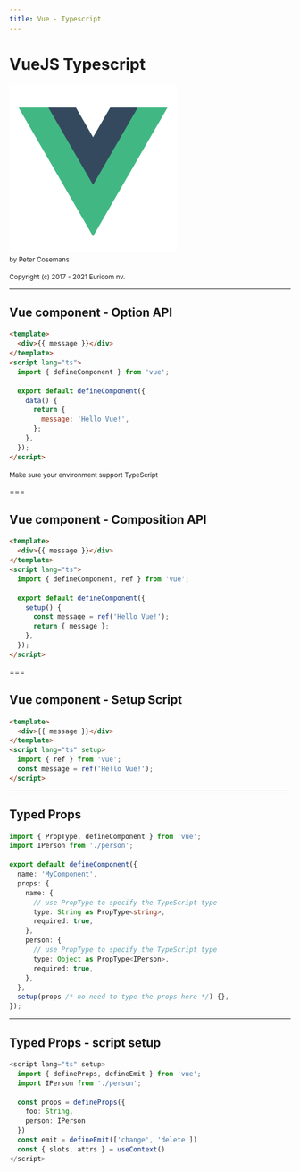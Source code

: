 ```yaml
---
title: Vue - Typescript
---
```


# VueJS Typescript

<img src="./images/vue-logo.png" width="300px" /><br>
<small>by Peter Cosemans</small>

<small>
Copyright (c) 2017 - 2021 Euricom nv.
</small>

---

## Vue component - Option API

<!-- .slide: class="code-large" -->

```html
<template>
  <div>{{ message }}</div>
</template>
<script lang="ts">
  import { defineComponent } from 'vue';

  export default defineComponent({
    data() {
      return {
        message: 'Hello Vue!',
      };
    },
  });
</script>
```

<small>
Make sure your environment support TypeScript
</small>

===

## Vue component - Composition API

<!-- .slide: class="code-large" -->

```html
<template>
  <div>{{ message }}</div>
</template>
<script lang="ts">
  import { defineComponent, ref } from 'vue';

  export default defineComponent({
    setup() {
      const message = ref('Hello Vue!');
      return { message };
    },
  });
</script>
```

===

## Vue component - Setup Script

<!-- .slide: class="code-large" -->

```html
<template>
  <div>{{ message }}</div>
</template>
<script lang="ts" setup>
  import { ref } from 'vue';
  const message = ref('Hello Vue!');
</script>
```

---

## Typed Props

```ts
import { PropType, defineComponent } from 'vue';
import IPerson from './person';

export default defineComponent({
  name: 'MyComponent',
  props: {
    name: {
      // use PropType to specify the TypeScript type
      type: String as PropType<string>,
      required: true,
    },
    person: {
      // use PropType to specify the TypeScript type
      type: Object as PropType<IPerson>,
      required: true,
    },
  },
  setup(props /* no need to type the props here */) {},
});
```

---

## Typed Props - script setup

```ts
<script lang="ts" setup>
  import { defineProps, defineEmit } from 'vue';
  import IPerson from './person';

  const props = defineProps({
    foo: String,
    person: IPerson
  })
  const emit = defineEmit(['change', 'delete'])
  const { slots, attrs } = useContext()
</script>
```
